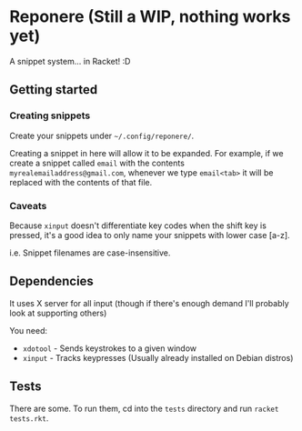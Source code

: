 # Reponere (Still a WIP, nothing works yet)
A snippet system... in Racket! :D

## Getting started

### Creating snippets
Create your snippets under `~/.config/reponere/`.

Creating a snippet in here will allow it to be expanded. For example, if we
create a snippet called `email` with the contents `myrealemailaddress@gmail.com`,
whenever we type `email<tab>` it will be replaced with the contents of that file.

### Caveats

Because `xinput` doesn't differentiate key codes when the shift key is pressed,
it's a good idea to only name your snippets with lower case [a-z].

i.e. Snippet filenames are case-insensitive.

## Dependencies

It uses X server for all input
(though if there's enough demand I'll probably look at supporting others)

You need:

- `xdotool` - Sends keystrokes to a given window
- `xinput`  - Tracks keypresses (Usually already installed on Debian distros)

## Tests

There are some. 
To run them, cd into the `tests` directory and run `racket tests.rkt`.

